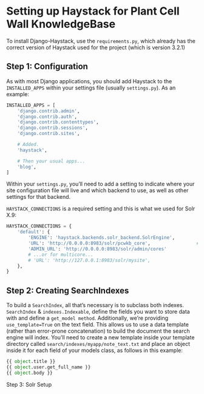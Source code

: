Setting up Haystack for Plant Cell Wall KnowledgeBase
=====

   To install Django-Haystack, use the `requirements.py`, which already has the correct version of Haystack used for the project (which is version 3.2.1)

Step 1: Configuration
------------

As with most Django applications, you should add Haystack to the `INSTALLED_APPS` within your settings file (usually `settings.py`). As an example:

```python
INSTALLED_APPS = [
    'django.contrib.admin',
    'django.contrib.auth',
    'django.contrib.contenttypes',
    'django.contrib.sessions',
    'django.contrib.sites',

    # Added.
    'haystack',

    # Then your usual apps...
    'blog',
]
```

Within your `settings.py`, you’ll need to add a setting to indicate where your site configuration file will live and which backend to use, as well as other settings for that backend.

`HAYSTACK_CONNECTIONS` is a required setting and this is what we used for Solr X.9:

```python
HAYSTACK_CONNECTIONS = {
    'default': {
        'ENGINE': 'haystack.backends.solr_backend.SolrEngine',
        'URL': 'http://0.0.0.0:8983/solr/pcwkb_core',                 # Assuming you created a core named 'tester' as described in installing search engines.
        'ADMIN_URL': 'http://0.0.0.0:8983/solr/admin/cores'
        # ...or for multicore...
        # 'URL': 'http://127.0.0.1:8983/solr/mysite',
    },
}
```


Step 2: Creating SearchIndexes
------------

To build a `SearchIndex`, all that’s necessary is to subclass both indexes. `SearchIndex` & `indexes.Indexable`, define the fields you want to store data with and define a `get_model method`. 
Additionally, we’re providing `use_template=True` on the text field. This allows us to use a data template (rather than error-prone concatenation) to build the document the search engine will index. You’ll need to create a new template inside your template directory called `search/indexes/myapp/note_text.txt` and place an object inside it for each field of your models class, as follows in this example:

```python
{{ object.title }}
{{ object.user.get_full_name }}
{{ object.body }}
```

Step 3: Solr Setup

